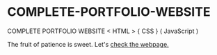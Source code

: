 # COMPLETE-PORTFOLIO-WEBSITE
COMPLETE PORTFOLIO WEBSITE &lt; HTML > { CSS } ( JavaScript )

The fruit of patience is sweet. Let's [check the webpage.](https://github.com/2bitthug/Kaushik-sample-Portfolio/edit/main/COMPLETE-PORTFOLIO-WEBSITE/)
